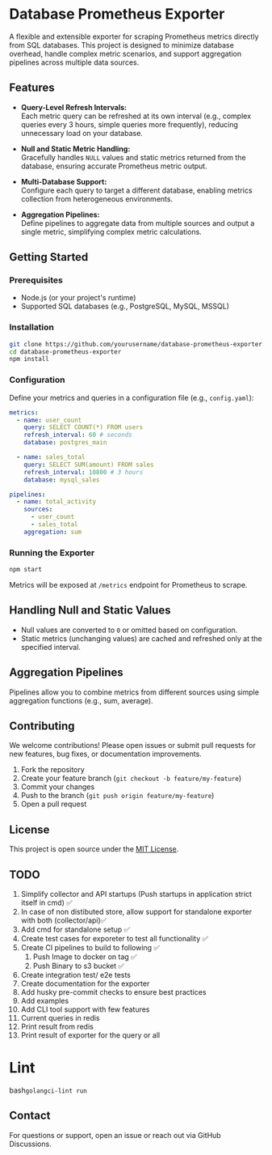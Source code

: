 # Database Prometheus Exporter

A flexible and extensible exporter for scraping Prometheus metrics directly from SQL databases. This project is designed to minimize database overhead, handle complex metric scenarios, and support aggregation pipelines across multiple data sources.

## Features

- **Query-Level Refresh Intervals:**  
  Each metric query can be refreshed at its own interval (e.g., complex queries every 3 hours, simple queries more frequently), reducing unnecessary load on your database.

- **Null and Static Metric Handling:**  
  Gracefully handles `NULL` values and static metrics returned from the database, ensuring accurate Prometheus metric output.

- **Multi-Database Support:**  
  Configure each query to target a different database, enabling metrics collection from heterogeneous environments.

- **Aggregation Pipelines:**  
  Define pipelines to aggregate data from multiple sources and output a single metric, simplifying complex metric calculations.

## Getting Started

### Prerequisites

- Node.js (or your project's runtime)
- Supported SQL databases (e.g., PostgreSQL, MySQL, MSSQL)

### Installation

```bash
git clone https://github.com/yourusername/database-prometheus-exporter.git
cd database-prometheus-exporter
npm install
```

### Configuration

Define your metrics and queries in a configuration file (e.g., `config.yaml`):

```yaml
metrics:
  - name: user_count
    query: SELECT COUNT(*) FROM users
    refresh_interval: 60 # seconds
    database: postgres_main

  - name: sales_total
    query: SELECT SUM(amount) FROM sales
    refresh_interval: 10800 # 3 hours
    database: mysql_sales

pipelines:
  - name: total_activity
    sources:
      - user_count
      - sales_total
    aggregation: sum
```

### Running the Exporter

```bash
npm start
```

Metrics will be exposed at `/metrics` endpoint for Prometheus to scrape.

## Handling Null and Static Values

- Null values are converted to `0` or omitted based on configuration.
- Static metrics (unchanging values) are cached and refreshed only at the specified interval.

## Aggregation Pipelines

Pipelines allow you to combine metrics from different sources using simple aggregation functions (e.g., sum, average).

## Contributing

We welcome contributions! Please open issues or submit pull requests for new features, bug fixes, or documentation improvements.

1. Fork the repository
2. Create your feature branch (`git checkout -b feature/my-feature`)
3. Commit your changes
4. Push to the branch (`git push origin feature/my-feature`)
5. Open a pull request

## License

This project is open source under the [MIT License](LICENSE).

## TODO

1. Simplify collector and API startups (Push startups in application strict itself in cmd) ✅
2. In case of non distibuted store, allow support for standalone exporter with both (collector/api)✅
3. Add cmd for standalone setup ✅
4. Create test cases for exporeter to test all functionality ✅
5. Create CI pipelines to build to following ✅
   1. Push Image to docker on tag ✅
   2. Push Binary to s3 bucket ✅
6. Create integration test/ e2e tests
7. Create documentation for the exporter
8. Add husky pre-commit checks to ensure best practices
9. Add examples
10. Add CLI tool support with few features
11. Current queries in redis
12. Print result from redis
13. Print result of exporter for the query or all

# Lint

bash`golangci-lint run`

## Contact

For questions or support, open an issue or reach out via GitHub Discussions.
